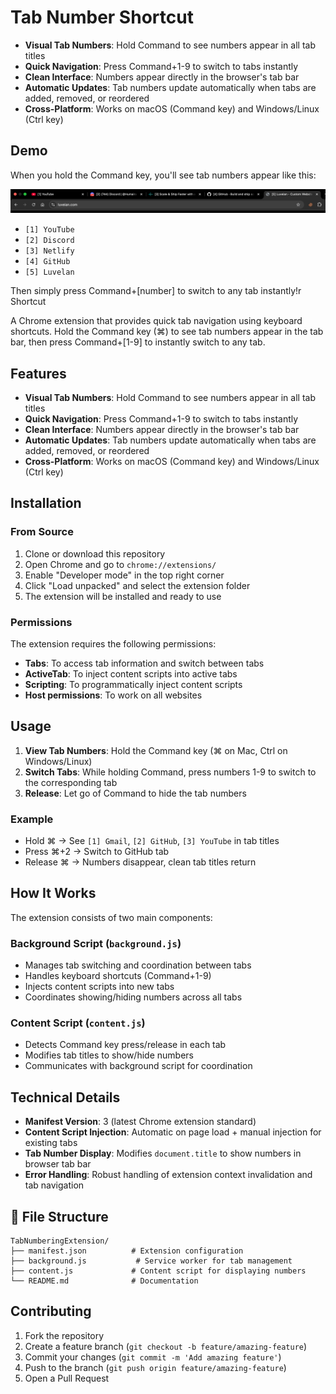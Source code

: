 # Tab Number Shortcut

- **Visual Tab Numbers**: Hold Command to see numbers appear in all tab titles
- **Quick Navigation**: Press Command+1-9 to switch to tabs instantly
- **Clean Interface**: Numbers appear directly in the browser's tab bar
- **Automatic Updates**: Tab numbers update automatically when tabs are added, removed, or reordered
- **Cross-Platform**: Works on macOS (Command key) and Windows/Linux (Ctrl key)

## Demo

When you hold the Command key, you'll see tab numbers appear like this:

![Tab Numbers Demo](/screenshot.png)

- `[1] YouTube`
- `[2] Discord`
- `[3] Netlify`
- `[4] GitHub`
- `[5] Luvelan`

Then simply press Command+[number] to switch to any tab instantly!r Shortcut

A Chrome extension that provides quick tab navigation using keyboard shortcuts. Hold the Command key (⌘) to see tab numbers appear in the tab bar, then press Command+[1-9] to instantly switch to any tab.

## Features

- **Visual Tab Numbers**: Hold Command to see numbers appear in all tab titles
- **Quick Navigation**: Press Command+1-9 to switch to tabs instantly
- **Clean Interface**: Numbers appear directly in the browser's tab bar
- **Automatic Updates**: Tab numbers update automatically when tabs are added, removed, or reordered
- **Cross-Platform**: Works on macOS (Command key) and Windows/Linux (Ctrl key)

## Installation

### From Source
1. Clone or download this repository
2. Open Chrome and go to `chrome://extensions/`
3. Enable "Developer mode" in the top right corner
4. Click "Load unpacked" and select the extension folder
5. The extension will be installed and ready to use

### Permissions
The extension requires the following permissions:
- **Tabs**: To access tab information and switch between tabs
- **ActiveTab**: To inject content scripts into active tabs
- **Scripting**: To programmatically inject content scripts
- **Host permissions**: To work on all websites

## Usage

1. **View Tab Numbers**: Hold the Command key (⌘ on Mac, Ctrl on Windows/Linux)
2. **Switch Tabs**: While holding Command, press numbers 1-9 to switch to the corresponding tab
3. **Release**: Let go of Command to hide the tab numbers

### Example
- Hold ⌘ → See `[1] Gmail`, `[2] GitHub`, `[3] YouTube` in tab titles
- Press ⌘+2 → Switch to GitHub tab
- Release ⌘ → Numbers disappear, clean tab titles return

## How It Works

The extension consists of two main components:

### Background Script (`background.js`)
- Manages tab switching and coordination between tabs
- Handles keyboard shortcuts (Command+1-9)
- Injects content scripts into new tabs
- Coordinates showing/hiding numbers across all tabs

### Content Script (`content.js`)
- Detects Command key press/release in each tab
- Modifies tab titles to show/hide numbers
- Communicates with background script for coordination

## Technical Details

- **Manifest Version**: 3 (latest Chrome extension standard)
- **Content Script Injection**: Automatic on page load + manual injection for existing tabs
- **Tab Number Display**: Modifies `document.title` to show numbers in browser tab bar
- **Error Handling**: Robust handling of extension context invalidation and tab navigation

## 📁 File Structure

```
TabNumberingExtension/
├── manifest.json          # Extension configuration
├── background.js           # Service worker for tab management
├── content.js             # Content script for displaying numbers
└── README.md              # Documentation
```

## Contributing

1. Fork the repository
2. Create a feature branch (`git checkout -b feature/amazing-feature`)
3. Commit your changes (`git commit -m 'Add amazing feature'`)
4. Push to the branch (`git push origin feature/amazing-feature`)
5. Open a Pull Request

